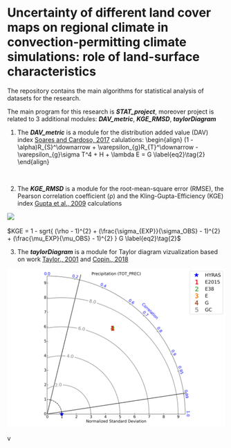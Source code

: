 # Uncertainty of different land cover maps on regional climate in convection-permitting climate simulations: role of land-surface characteristics

The repository contains the main algorithms for statistical analysis of datasets for the research.

The main program for this research is ***STAT_project***, moreover project is related to 3 additional modules: ***DAV_metric***, ***KGE_RMSD***, ***taylorDiagram***



1. The ***DAV_metric*** is a module for the distribution added value (DAV) index [Soares and Cardoso, 2017][1] calulations:
\begin{align}
    (1 - \alpha)R_{S}^\downarrow + \varepsilon_{g}R_{T}^\downarrow - \varepsilon_{g}\sigma T^4 + H + \lambda E = G \label{eq2}\tag{2}
\end{align}
<br>
  
2. The ***KGE_RMSD*** is a module for the root-mean-square error (RMSE), the Pearson correlation coefficient (ρ) and the Kling-Gupta-Efficiency (KGE) index [Gupta et al., 2009][2] calculations  
<img src="https://render.githubusercontent.com/render/math?math=e^{i %2B\pi} =x%2B1">

$KGE = 1 - sgrt{ (\rho - 1)^{2} + (\frac{\sigma_{EXP}}{\sigma_OBS} - 1)^{2} + (\frac{\mu_EXP}{\mu_OBS} - 1)^{2} } G \label{eq2}\tag{2}$


3. The ***taylorDiagram*** is a module for Taylor diagram vizualization based on work [Taylor., 2001][3] and [Copin., 2018][4]

![taylorDiagram](https://github.com/EvgenyChur/LU_stat_system/blob/main/taylor_diagram.png?raw=true)




v






[1]: https://doi.org/10.1002/joc.5261
[2]: https://doi.org/10.1016/j.jhydrol.2009.08.003 
[3]: https://doi.org/10.1029/2000JD900719
[4]: https://gist.github.com/ycopin/3342888
